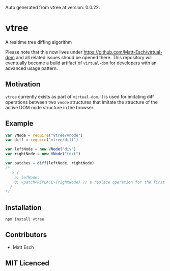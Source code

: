 Auto generated from vtree at version: 0.0.22.

# vtree

A realtime tree diffing algorithm

Please note that this now lives under https://github.com/Matt-Esch/virtual-dom and all related issues shoud be opened there. This repository will eventually become a build artifact of `virtual-dom` for developers with an advanced usage pattern.

## Motivation

`vtree` currently exists as part of `virtual-dom`. It is used for imitating
diff operations between two `vnode` structures that imitate the structure of
the active DOM node structure in the browser.

## Example

```js
var VNode = require("vtree/vnode")
var diff = require("vtree/diff")

var leftNode = new VNode("div")
var rightNode = new VNode("text")

var patches = diff(leftNode, rightNode)
/*
  -> {
    a: lefNode,
    0: vpatch<REPLACE>(rightNode) // a replace operation for the first node
  }
*/
```

## Installation

`npm install vtree`

## Contributors

 - Matt Esch

## MIT Licenced
